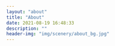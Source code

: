 ```yaml
---
layout: "about"
title: "About"
date: 2021-08-19 16:48:33
description: ""
header-img: "img/scenery/about_bg.jpg"
---
```

